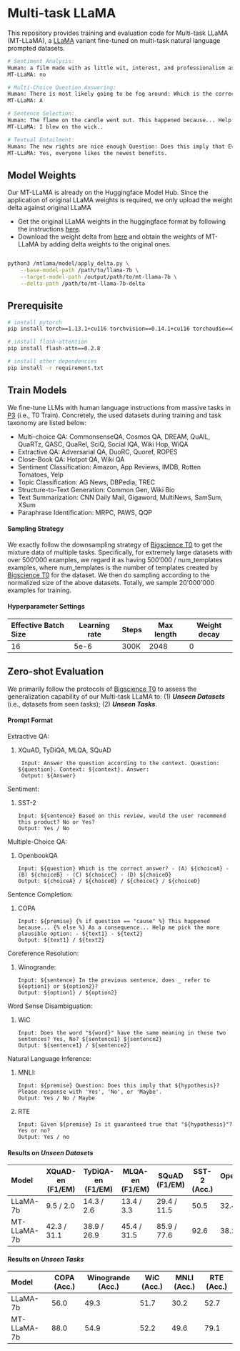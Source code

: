 # Multi-task LLaMA
This repository provides training and evaluation code for Multi-task LLaMA (MT-LLaMA), a [LLaMA](https://github.com/facebookresearch/llama) variant fine-tuned on multi-task natural language prompted datasets.
                                                                                                 
```bash
# Sentiment Analysis:
Human: a film made with as little wit, interest, and professionalism as artistically possible for a slummy hollywood caper flick. Based on this review, would the user recommend this product? No or Yes?
MT-LLaMA: no

# Multi-Choice Question Answering:
Human: There is most likely going to be fog around: Which is the correct answer? - (A) a marsh - (B) a tundra - (C) the plains - (D) a desert
MT-LLaMA: A

# Sentence Selection:
Human: The flame on the candle went out. This happened because... Help me pick the more plausible option: - I blew on the wick.. - I put a match to the wick.
MT-LLaMA: I blew on the wick..

# Textual Entailment:
Human: The new rights are nice enough Question: Does this imply that Everyone really likes the newest benefits ? Please response with 'Yes', 'No', or 'Maybe'.
MT-LLaMA: Yes, everyone likes the newest benefits.
```                                                                                                 
                                                                                                 
## Model Weights
Our MT-LLaMA is already on the Huggingface Model Hub. Since the application of original LLaMA weights is required, we only upload the weight delta against original LLaMA 
* Get the original LLaMA weights in the huggingface format by following the instructions [here](https://huggingface.co/docs/transformers/main/model_doc/llama).
* Download the weight delta from [here]() and obtain the weights of MT-LLaMA by adding delta weights to the original ones.
```bash

python3 /mtlama/model/apply_delta.py \
    --base-model-path /path/to/llama-7b \
    --target-model-path /output/path/to/mt-llama-7b \
    --delta-path /path/to/mt-llama-7b-delta
```
                                        
## Prerequisite
```bash
# install pytorch
pip install torch==1.13.1+cu116 torchvision==0.14.1+cu116 torchaudio==0.13.1 --extra-index-url https://download.pytorch.org/whl/cu116

# install flash-attention
pip install flash-attn==0.2.8

# install other dependencies
pip install -r requirement.txt
```
                                        
## Train Models
We fine-tune LLMs with human language instructions from massive tasks in [P3](https://huggingface.co/datasets/bigscience/P3) (i.e., T0 Train). Concretely, the used datasets during training and task taxonomy are listed below:
* Multi-choice QA: CommonsenseQA, Cosmos QA, DREAM, QuAIL, QuaRTz, QASC, QuaRel, SciQ, Social IQA, Wiki Hop, WiQA  
* Extractive QA: Adversarial QA, DuoRC, Quoref, ROPES  
* Close-Book QA: Hotpot QA, Wiki QA  
* Sentiment Classification: Amazon, App Reviews, IMDB, Rotten Tomatoes, Yelp  
* Topic Classification: AG News, DBPedia, TREC  
* Structure-to-Text Generation: Common Gen, Wiki Bio  
* Text Summarization: CNN Daily Mail, Gigaword, MultiNews, SamSum, XSum  
* Paraphrase Identification: MRPC, PAWS, QQP  

#### Sampling Strategy
We exactly follow the downsampling strategy of [Bigscience T0](https://openreview.net/forum?id=9Vrb9D0WI4) to get the mixture data of multiple tasks. 
Specifically, for extremely large datasets with over 500’000 examples, we regard it as having 500’000 / num_templates examples, where num_templates is the number of templates created by [Bigscience T0](https://openreview.net/forum?id=9Vrb9D0WI4) for the dataset.
We then do sampling according to the normalized size of the above datasets. 
Totally, we sample 20'000'000 examples for training.  


                                                                              
#### Hyperparameter Settings
| Effective Batch Size | Learning rate | Steps | Max length | Weight decay |
| :--- | --- | --- | --- | --- |
| 16 | 5e-6 | 300K | 2048 | 0 |                                                                              
                                                                              
                                          
## Zero-shot Evaluation
We primarily follow the protocols of [Bigscience T0](https://openreview.net/forum?id=9Vrb9D0WI4) to assess the generalization capability of our Multi-task LLaMA to: (1) _**Unseen Datasets**_ (i.e., datasets from seen tasks); (2) _**Unseen Tasks**_.
                                                     
#### Prompt Format                                                     
Extractive QA:

1. XQuAD, TyDiQA, MLQA, SQuAD
   ```angular2html
    Input: Answer the question according to the context. Question: ${question}. Context: ${context}. Answer:
    Output: ${Answer}
   ```

Sentiment:

1. SST-2
   ```angular2html
   Input: ${sentence} Based on this review, would the user recommend this product? No or Yes?
   Output: Yes / No
   ```
Multiple-Choice QA:

1. OpenbookQA
   ```angular2html
   Input: ${question} Which is the correct answer? - (A) ${choiceA} - (B) ${choiceB} - (C) ${choiceC} - (D) ${choiceD}
   Output: ${choiceA} / ${choiceB} / ${choiceC} / ${choiceD}
   ```
Sentence Completion:

1. COPA
   ```angular2html
   Input: ${premise} {% if question == "cause" %} This happened because... {% else %} As a consequence... Help me pick the more plausible option: - ${text1} - ${text2}
   Output: ${text1} / ${text2}
   ```
Coreference Resolution:
1. Winogrande:
   ```angular2html    
   Input: ${sentence} In the previous sentence, does _ refer to ${option1} or ${option2}?
   Output: ${option1} / ${option2}
   ```
Word Sense Disambiguation:
1. WiC
   ```angular2html
   Input: Does the word "${word}" have the same meaning in these two sentences? Yes, No? ${sentence1} ${sentence2}
   Output: ${sentence1} / ${sentence2}
   ```
Natural Language Inference:

1. MNLI:
   ```angular2html
   Input: ${premise} Question: Does this imply that ${hypothesis}? Please response with 'Yes', 'No', or 'Maybe'.
   Output: Yes / No / Maybe
   ```
2. RTE
   ```angular2html  
   Input: Given ${premise} Is it guaranteed true that "${hypothesis}"? Yes or no?
   Output: Yes / no
   ```
#### Results on _Unseen Datasets_

| Model       | XQuAD-en (F1/EM) | TyDiQA-en (F1/EM) | MLQA-en (F1/EM) | SQuAD (F1/EM) | SST-2 (Acc.) | OpenbookQA (Acc.) |
|:------------|------------------|-------------------|-----------------|---------------|--------------|-------------------|
| LLaMA-7b    | 9.5 / 2.0        | 14.3 / 2.6        | 13.4 / 3.3      | 29.4 / 11.5   | 50.5         | 32.4              |
| MT-LLaMA-7b | 42.3 / 31.1      | 38.9 / 26.9       | 45.4 / 31.5     | 85.9 / 77.6   | 92.6         | 38.2              |
#### Results on _Unseen Tasks_                                                     
| Model       | COPA (Acc.) | Winogrande (Acc.)  | WiC (Acc.) | MNLI (Acc.) | RTE (Acc.) |
|:------------|-------------|--------------------|------------|-------------|------------|
| LLaMA-7b    | 56.0        | 49.3               | 51.7       | 30.2        | 52.7       |
| MT-LLaMA-7b | 88.0        | 54.9               | 52.2       | 49.6        | 79.1       |
